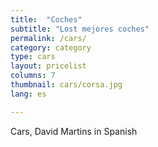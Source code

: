 ```yaml
---
title:  "Coches"
subtitle: "Lost mejores coches"
permalink: /cars/
category: category
type: cars
layout: pricelist
columns: 7
thumbnail: cars/corsa.jpg
lang: es

---
```


Cars, David Martins in Spanish

